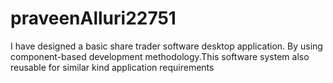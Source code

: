 # praveenAlluri22751
I have designed a basic share trader software desktop application. By using component-based development methodology.This software system also reusable for similar kind application requirements
